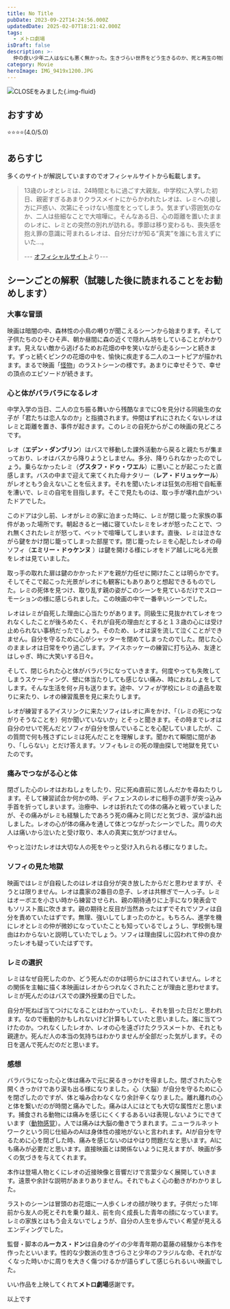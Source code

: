 ```yaml
---
title: No Title
pubDate: 2023-09-22T14:24:56.000Z
updatedDate: 2025-02-07T18:21:42.000Z
tags:
  - メトロ劇場
isDraft: false
description: >-
  仲の良い少年二人はなにも悪く無かった。生きづらい世界をどう生きるのか、死と再生の物語です。監督は自身のゲイの少年青年期の葛藤の経験から本作を作ったといいます。性的な少数派の生きづらさと少年のフラジルな命、それがなくなった時、いかに周りを大きく傷つけるかが語らずして感じられるいい映画でした。
category: Movie
heroImage: IMG_9419x1200.JPG
---
```


![CLOSEをみました](https://object-storage.tyo2.conoha.io/v1/nc_.../blog-astro-assets/IMG_9419x1200.JPG){.img-fluid}

## おすすめ
⭐️⭐️⭐️⭐️(4.0/5.0)

## あらすじ

多くのサイトが解説していますのでオフィシャルサイトから転載します。

> 13歳のレオとレミは、24時間ともに過ごす大親友。中学校に入学した初日、親密すぎるあまりクラスメイトにからかわれたレオは、レミへの接し方に戸惑い、次第にそっけない態度をとってしまう。気まずい雰囲気のなか、二人は些細なことで大喧嘩に。そんなある日、心の距離を置いたままのレオに、レミとの突然の別れが訪れる。季節は移り変わるも、喪失感を抱え罪の意識に苛まれるレオは、自分だけが知る“真実”を誰にも言えずにいた…。
>
> --- [オフィシャルサイト](https://closemovie.jp/)より---





## シーンごとの解釈（試聴した後に読まれることをお勧めします）

### 大事な冒頭

映画は暗闇の中、森林性の小鳥の囀りが聞こえるシーンから始まります。そして子供たちのひそひそ声、朝か昼間に森の近くで隠れん坊をしていることがわかります。見えない敵から逃げるためお花畑の中を笑いながら走るシーンと続きます。ずっと続くピンクの花畑の中を、愉快に疾走する二人のユートピアが描かれます。まるで映画「[怪物](/cgi/blog_single-post.cgi?post=BB53D62A27ED47C291C0818379831FE0)」のラストシーンの様です。あまりに幸せそうで、幸せの頂点のエピソードが続きます。



### 心と体がバラバラになるレオ

中学入学の当日、二人の立ち振る舞いから残酷なまでにQを見分ける同級生の女子が「君たちは恋人なのか」と指摘されます。仲間はずれにされたくないレオはレミと距離を置き、事件が起きます。このレミの自死からがこの映画の見どころです。

レオ（**エデン・ダンブリン**）はバスで移動した課外活動から戻ると親たちが集まっており、レオはバスから降りようとしません。多分、降りられなかったのでしょう。乗らなかったレミ（**グスタフ・ドゥ・ワエル**）に悪いことが起こったと直感します。バスの中まで迎えて来てくれた母ナタリー（**レア・ドリュッケール**）がレオともう会えないことを伝えます。それを聞いたレオは狂気の形相で自転車を漕いで、レミの自宅を目指します。そこで見たものは、取っ手が壊れ血がついたドアでした。

このドアは少し前、レオがレミの家に泊まった時に、レミが閉じ籠った家族の事件があった場所です。朝起きると一緒に寝ていたレミをレオが怒ったことで、つれ無くされたレミが怒って、ベットで喧嘩してしまいます。直後、レミは泣きながら鍵をかけ閉じ籠ってしまった部屋です。閉じ籠ったレミを心配したレオの母ソフィ（**エミリー・ドゥケンヌ** ）は鍵を開ける様にレオをドア越しに叱る光景をレオは見ていました。

取っ手の取れた扉は鍵のかかったドアを親が力任せに開けたことは明らかです。そしてそこで起こった光景がレオにも観客にもありありと想起できるものでした。レミの死体を見つけ、取り乱す親の姿がこのシーンを見ているだけでスローモーションの様に感じられました。この映画の中で一番辛いシーンでした。

レオはレミが自死した理由に心当たりがあります。同級生に見抜かれてレオをつれなくしたことが後ろめたく、それが自死の理由だとすると１３歳の心には受け止められない事柄だったでしょう。そのため、レオは涙を流して泣くことができません。自分を守るために心がシャッターを閉めてしまったのでした。閉じた心のままレオは日常をやり過ごします。アイスホッケーの練習に打ち込み、友達とはしゃぎ、時に大笑いする日々。

そして、閉じられた心と体がバラバラになっていきます。何度やっても失敗してしまうスケーティング、壁に体当たりしても感じない痛み、時におねしょをしてします。そんな生活を何ヶ月も送ります。途中、ソフィが学校にレミの遺品を取りに来たり、レオの練習風景を見に来たりします。

レオが練習するアイスリンクに来たソフィはレオに声をかけ、「（レミの死につながりそうなことを）何か聞いていないか」とそっと聞きます。その時までレオは自分のせいで死んだとソフィが自分を恨んでいることを心配していましたが、この質問で何も残さずにレミは死んだことを理解します。聞かれて瞬間に間があり、「しらない」とだけ答えます。ソフィもレミの死の理由探しで地獄を見ていたのです。

### 痛みでつながる心と体

閉ざした心のレオはおねしょをしたり、兄に死ぬ直前に苦しんだかを尋ねたりします。そして練習試合か何かの時、ディフェンスのレオに相手の選手が突っ込み手首を折ってしまいます。治療中、レオは折れたての体の痛みと戦っていましたが、その痛みがレミも経験したであろう死の痛みと同じだと気づき、涙が溢れ出しました。レオの心が体の痛みを通して体とつながったシーンでした。周りの大人は痛いから泣いたと受け取り、本人の真実に気がつけません。

やっと泣けたレオは大切な人の死をやっと受け入れられる様になりました。

### ソフィの見た地獄

映画ではレミが自殺したのはレオは自分が突き放したからだと思わせますが、そうとは限りません。レオは農家の2番目の息子、レオは共稼ぎで一人っ子。レミはオーボエを小さい時から練習させられ、親の期待通りに上手になり発表会でもソリスト風に吹きます。親の期待と反目が当然あったはずでそれでソフィは自分を責めていたはずです。無理、強いしてしまったのかと。もちろん、進学を機にレオとレミの仲が微妙になっていたことも知っているでしょうし、学校側も理由はわからないと説明していたでしょう。ソフィは理由探しに囚われて仲の良かったレオも疑っていたはずです。

### レミの選択

レミはなぜ自死したのか、どう死んだのかは明らかにはされていません。レオとの関係を主軸に描く本映画はレオからつれなくされたことが理由と思わせます。レミが死んだのはバスでの課外授業の日でした。

自分が死ねば当てつけになることはわかっていたし、それを狙った日だと思われます。なので衝動的かもしれないけど計算もしていたと思いました。誰に当てつけたのか。つれなくしたレオか、レオの心を遠ざけたクラスメートか、それとも親達か。死んだ人の本当の気持ちはわかりませんが全部だった気がします。その日を選んで死んだのだと思います。

### 感想

バラバラになった心と体は痛みで元に戻るきっかけを得ました。閉ざされた心を開くきっかけであり涙も出る様になりました。心（大脳）が自分を守るために心を閉ざしたのですが、体と噛み合わなくなり余計辛くなりました。離れ離れの心と体を繋いだのが時間と痛みでした。痛みは人にはとても大切な属性だと思います。捕食される動物には痛みを感じにくくするあるいは表現しないようにできています（[動物感覚](/cgi/blog_single-post.cgi?post=C1AAA807BCF54465860CDD19168E5499)）。人では痛みは大脳の働きでうまれます。ニューラルネットワークという同じ仕組みのAIは身体性の接地がないと言われます。AIが自分を守るために心を閉ざした時、痛みを感じないのはやはり問題だなと思います。AIにも痛みが必要だと思います。直接映画とは関係ないように見えますが、映画が多くの気づきを与えてくれます。

本作は登場人物とくにレオの近接映像と音響だけで言葉少なく展開していきます。遠景や余計な説明があまりありません。それでもよく心の動きがわかりました。

ラストのシーンは冒頭のお花畑に一人歩くレオの顔が映ります。子供だった1年前から友人の死とそれを乗り越え、前を向く成長した青年の顔になっています。レミの家族とはもう会えないでしょうが、自分の人生を歩んでいく希望が見えるエンディングでした。

監督・脚本の**ルーカス・ドン**は自身のゲイの少年青年期の葛藤の経験から本作を作ったといいます。性的な少数派の生きづらさと少年のフラジルな命、それがなくなった時いかに周りを大きく傷つけるかが語らずして感じられるいい映画でした。

いい作品を上映してくれて**メトロ劇場**感謝です。



以上です
